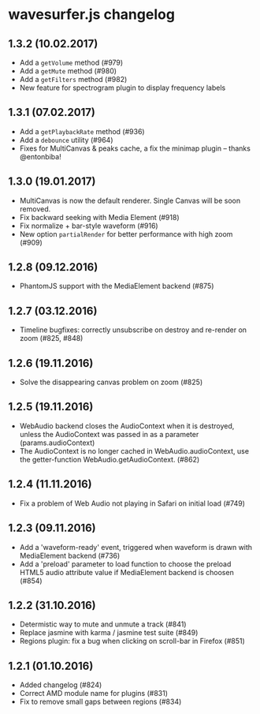 wavesurfer.js changelog
=======================
1.3.2 (10.02.2017)
------------------
- Add a `getVolume` method (#979)
- Add a `getMute` method (#980)
- Add a `getFilters` method (#982)
- New feature for spectrogram plugin to display frequency labels

1.3.1 (07.02.2017)
------------------
- Add a `getPlaybackRate` method (#936)
- Add a `debounce` utility (#964)
- Fixes for MultiCanvas & peaks cache, a fix the minimap plugin – thanks @entonbiba!

1.3.0 (19.01.2017)
------------------
- MultiCanvas is now the default renderer. Single Canvas will be soon removed.
- Fix backward seeking with Media Element (#918)
- Fix normalize + bar-style waveform (#916)
- New option `partialRender` for better performance with high zoom (#909)

1.2.8 (09.12.2016)
------------------
- PhantomJS support with the MediaElement backend (#875)

1.2.7 (03.12.2016)
------------------
- Timeline bugfixes: correctly unsubscribe on destroy and re-render on zoom (#825, #848)

1.2.6 (19.11.2016)
------------------
- Solve the disappearing canvas problem on zoom (#825)

1.2.5 (19.11.2016)
------------------
- WebAudio backend closes the AudioContext when it is destroyed, unless the AudioContext was passed in as a parameter (params.audioContext)
- The AudioContext is no longer cached in WebAudio.audioContext, use the getter-function WebAudio.getAudioContext. (#862)

1.2.4 (11.11.2016)
------------------
- Fix a problem of Web Audio not playing in Safari on initial load (#749)

1.2.3 (09.11.2016)
------------------

- Add a 'waveform-ready' event, triggered when waveform is drawn with MediaElement backend (#736)
- Add a 'preload' parameter to load function to choose the preload HTML5 audio attribute value if MediaElement backend is choosen (#854)

1.2.2 (31.10.2016)
------------------

- Determistic way to mute and unmute a track (#841)
- Replace jasmine with karma / jasmine test suite (#849)
- Regions plugin: fix a bug when clicking on scroll-bar in Firefox (#851)

1.2.1 (01.10.2016)
------------------

- Added changelog (#824)
- Correct AMD module name for plugins (#831)
- Fix to remove small gaps between regions (#834)
